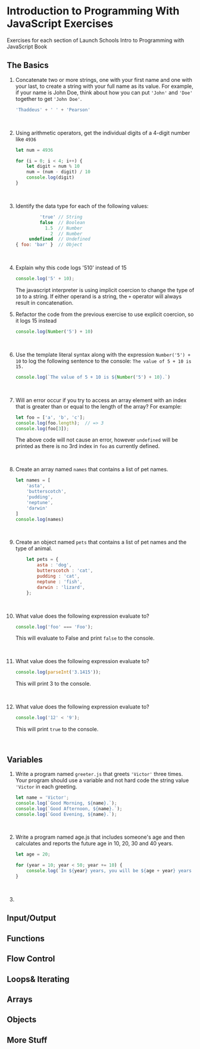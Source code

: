 # Introduction to Programming With JavaScript Exercises
Exercises for each section of Launch Schools Intro to Programming with JavaScript Book

## The Basics

1. Concatenate two or more strings, one with your first name and one with your last, to create a string with your full name as its value. For example, if your name is John Doe, think about how you can put `'John'` and `'Doe'` together to get `'John Doe'`.

    ```javascript
    'Thaddeus' + ' ' + 'Pearson'
    ```
    &nbsp;

1. Using arithmetic operators, get the individual digits of a 4-digit number like `4936`

    ```javascript
    let num = 4936

    for (i = 0; i < 4; i++) {
        let digit = num % 10
        num = (num - digit) / 10
        console.log(digit)
    }
    ```
    &nbsp;

1. Identify the data type for each of the following values:

    ```javascript
             'true' // String
             false  // Boolean
               1.5  // Number
                 2  // Number
         undefined  // Undefined
    { foo: 'bar' }  // Object
    ```
    &nbsp;

1. Explain why this code logs '510' instead of 15

    ```javascript
    console.log('5' + 10);
    ```

    The javascript interpreter is using implicit coercion to change the type of `10` to a string. If either operand is a string, the `+` operator will always result in concatenation.
    &nbsp;

1. Refactor the code from the previous exercise to use explicit coercion, so it logs 15 instead

    ```javascript
    console.log(Number('5') + 10)
    ```
    &nbsp;

1. Use the template literal syntax along with the expression `Number('5') + 10` to log the following sentence to the console: `The value of 5 + 10 is 15.`

    ```javascript
    console.log(`The value of 5 + 10 is ${Number('5') + 10}.`)
    ```
    &nbsp;

1. Will an error occur if you try to access an array element with an index that is greater than or equal to the length of the array? For example:
    
    ```javascript
    let foo = ['a', 'b', 'c'];
    console.log(foo.length);  // => 3
    console.log(foo[3]); 
    ```
    
    The above code will not cause an error, however `undefined` will be printed as there is no 3rd index in `foo` as currently defined.
    
    &nbsp;

1. Create an array named `names` that contains a list of pet names.

    ```javascript
    let names = [
        'asta',
        'butterscotch',
        'pudding',
        'neptune',
        'darwin'
    ]
    console.log(names)
    ```
    &nbsp;

1. Create an object named `pets` that contains a list of pet names and the type of animal.

    ```javascript
        let pets = {
            asta : 'dog',
            butterscotch : 'cat',
            pudding : 'cat',
            neptune : 'fish',
            darwin : 'lizard',
        };
    ```
    &nbsp;

1. What value does the following expression evaluate to?

    ```javascript
    console.log('foo' === 'Foo');
    ```

    This will evaluate to False and print `false` to the console.

    &nbsp;

1. What value does the following expression evaluate to?

    ```javascript
    console.log(parseInt('3.1415'));
    ```

    This will print 3 to the console.

    &nbsp;

1. What value does the following expression evaluate to?

    ```javascript
    console.log('12' < '9');
    ```

    This will print `true` to the console.

    &nbsp;

## Variables

1. Write a program named `greeter.js` that greets `'Victor'` three times. Your program should use a variable and not hard code the string value `'Victor` in each greeting.

    ```javascript
    let name = 'Victor';
    console.log(`Good Morning, ${name}.`);
    console.log(`Good Afternoon, ${name}.`);
    console.log(`Good Evening, ${name}.`);
    ```
    &nbsp;

1. Write a program named age.js that includes someone's age and then calculates and reports the future age in 10, 20, 30 and 40 years.

    ```javascript
    let age = 20;

    for (year = 10; year < 50; year += 10) {
        console.log(`In ${year} years, you will be ${age + year} years old.`)
    }
    ```
    &nbsp;

1. 


## Input/Output

## Functions

## Flow Control

## Loops& Iterating

## Arrays

## Objects

## More Stuff